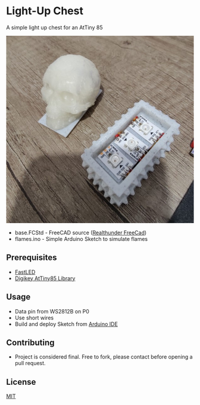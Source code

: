 # Light-Up Chest

A simple light up chest for an AtTiny 85

![Built instance of Chest](sample.jpg)

* base.FCStd - FreeCAD source ([Realthunder FreeCad](https://github.com/realthunder/FreeCAD/releases))
* flames.ino - Simple Arduino Sketch to simulate flames

## Prerequisites

* [FastLED](http://fastled.io/)
* [Digikey AtTiny85 Library](http://digistump.com/wiki/)

## Usage

* Data pin from WS2812B on P0
* Use short wires
* Build and deploy Sketch from [Arduino IDE](https://www.arduino.cc/en/software)

## Contributing
* Project is considered final.  Free to fork, please contact before opening a pull request.

## License
[MIT](https://choosealicense.com/licenses/mit/)
